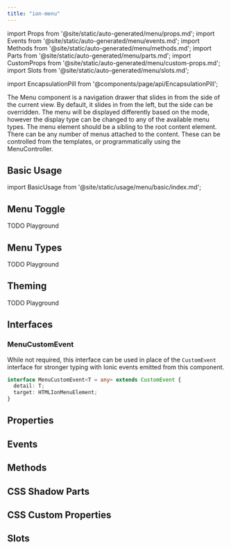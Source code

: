```yaml
---
title: "ion-menu"
---
```

import Props from '@site/static/auto-generated/menu/props.md';
import Events from '@site/static/auto-generated/menu/events.md';
import Methods from '@site/static/auto-generated/menu/methods.md';
import Parts from '@site/static/auto-generated/menu/parts.md';
import CustomProps from '@site/static/auto-generated/menu/custom-props.md';
import Slots from '@site/static/auto-generated/menu/slots.md';

<head>
  <title>ion-menu: API Framework Docs for Types of Menu Components</title>
  <meta name="description" content="ion-menu components are navigation drawers that slide in from the side of the current view. Read our framework docs for the available menu types on Ionic API." />
</head>

import EncapsulationPill from '@components/page/api/EncapsulationPill';

<EncapsulationPill type="shadow" />


The Menu component is a navigation drawer that slides in from the side of the current view.
By default, it slides in from the left, but the side can be overridden.
The menu will be displayed differently based on the mode, however the display type can be changed to any of the available menu types.
The menu element should be a sibling to the root content element.
There can be any number of menus attached to the content.
These can be controlled from the templates, or programmatically using the MenuController.

## Basic Usage

import BasicUsage from '@site/static/usage/menu/basic/index.md';

<BasicUsage />

## Menu Toggle

TODO Playground

## Menu Types

TODO Playground

## Theming

TODO Playground

## Interfaces

### MenuCustomEvent

While not required, this interface can be used in place of the `CustomEvent` interface for stronger typing with Ionic events emitted from this component.

```typescript
interface MenuCustomEvent<T = any> extends CustomEvent {
  detail: T;
  target: HTMLIonMenuElement;
}
```




## Properties
<Props />

## Events
<Events />

## Methods
<Methods />

## CSS Shadow Parts
<Parts />

## CSS Custom Properties
<CustomProps />

## Slots
<Slots />